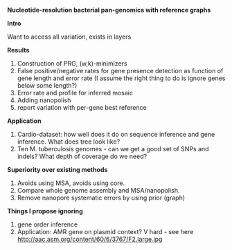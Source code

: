 __Nucleotide-resolution bacterial pan-genomics with reference  graphs__


__Intro__

Want to access all variation, exists in layers

__Results__

1. Construction of PRG, (w,k)-minimizers
2. False positive/negative rates for gene presence detection as function of gene length and error rate
   (I assume the right thing to do is ignore genes below some length?)
3. Error rate and profile for inferred mosaic
4. Adding nanopolish
5. report variation with per-gene best reference


__Application__

1. Cardio-dataset: how well does it do on sequence inference and gene inference. What does tree look like?
2. Ten M. tuberculosis genomes - can we get a good set of SNPs and indels? What depth of coverage do we need?

__Superiority over existing methods__

1. Avoids using MSA, avoids using core.
2. Compare whole genome assembly and MSA/nanopolish.
3. Remove nanopore systematic errors by using prior (graph)


__Things I propose ignoring__

1. gene order inference
2. Application: AMR gene on plasmid context? V hard - see here http://aac.asm.org/content/60/6/3767/F2.large.jpg
